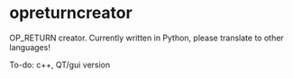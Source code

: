 # opreturncreator
OP_RETURN creator. Currently written in Python, please translate to other languages!

To-do: c++, QT/gui version
